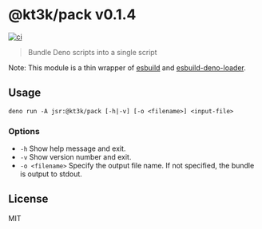 # @kt3k/pack v0.1.4

[![ci](https://github.com/kt3k/pack/actions/workflows/ci.yml/badge.svg)](https://github.com/kt3k/pack/actions/workflows/ci.yml)

> Bundle Deno scripts into a single script

Note: This module is a thin wrapper of [esbuild](https://github.com/evanw/esbuild) and [esbuild-deno-loader](https://jsr.io/@luca/esbuild-deno-loader).

## Usage

```
deno run -A jsr:@kt3k/pack [-h|-v] [-o <filename>] <input-file>
```

### Options

- `-h` Show help message and exit.
- `-v` Show version number and exit.
- `-o <filename>` Specify the output file name. If not specified, the bundle is
  output to stdout.

## License

MIT
